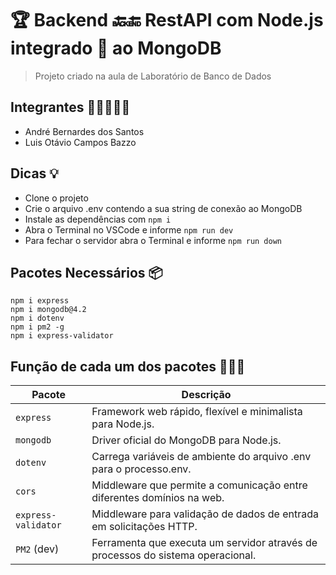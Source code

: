 # 🏆 Backend 🔙🔚 RestAPI com Node.js integrado 🤝 ao MongoDB 
> Projeto criado na aula de Laboratório de Banco de Dados

## Integrantes 👳‍♂️👼💂‍♂️
* André Bernardes dos Santos
* Luis Otávio Campos Bazzo

## Dicas 💡
- Clone o projeto
- Crie o arquivo .env contendo a sua string de conexão ao MongoDB
- Instale as dependências com ```npm i```
- Abra o Terminal no VSCode e informe ```npm run dev```
- Para fechar o servidor abra o Terminal e informe ```npm run down```

## Pacotes Necessários 📦
```
npm i express
npm i mongodb@4.2
npm i dotenv
npm i pm2 -g
npm i express-validator
```

## Função de cada um dos pacotes 💪🏋️‍♀️
<table><thead><tr><th>Pacote</th><th>Descrição</th></tr></thead><tbody><tr><td><code>express</code></td><td>Framework web rápido, flexível e minimalista para Node.js.</td></tr><tr><td><code>mongodb</code></td><td>Driver oficial do MongoDB para Node.js.</td></tr><tr><td><code>dotenv</code></td><td>Carrega variáveis ​​de ambiente do arquivo .env para o processo.env.</td></tr><tr><td><code>cors</code></td><td>Middleware que permite a comunicação entre diferentes domínios na web.</td></tr><tr><td><code>express-validator</code></td><td>Middleware para validação de dados de entrada em solicitações HTTP.</td></tr><tr><td><code>PM2</code> (dev)</td><td>Ferramenta que executa um servidor através de processos do sistema operacional.</td></tr></tbody></table>